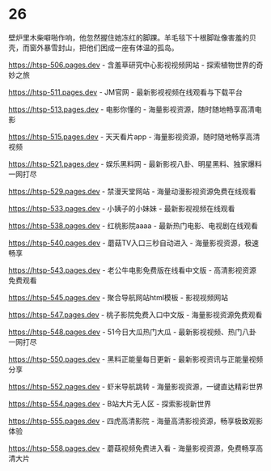 # 26
壁炉里木柴噼啪作响，他忽然握住她冻红的脚踝。羊毛毯下十根脚趾像害羞的贝壳，而窗外暴雪封山，把他们困成一座有体温的孤岛。

https://htsp-506.pages.dev - 含羞草研究中心影视视频网站 - 探索植物世界的奇妙之旅

https://htsp-511.pages.dev - JM官网 - 最新影视视频在线观看与下载平台

https://htsp-513.pages.dev - 电影你懂的 - 海量影视资源，随时随地畅享高清电影

https://htsp-515.pages.dev - 天天看片app - 海量影视资源，随时随地畅享高清视频

https://htsp-521.pages.dev - 娱乐黑料网 - 最新影视八卦、明星黑料、独家爆料一网打尽

https://htsp-529.pages.dev - 禁漫天堂网站 - 海量动漫影视资源免费在线观看

https://htsp-533.pages.dev - 小姨子的小妹妹 - 最新影视视频在线观看

https://htsp-538.pages.dev - 红桃影院aaaa - 最新热门电影、电视剧在线观看

https://htsp-540.pages.dev - 蘑菇TV入口三秒自动进入 - 海量影视资源，极速畅享

https://htsp-543.pages.dev - 老公牛电影免费版在线看中文版 - 高清影视资源免费观看

https://htsp-545.pages.dev - 聚合导航网站html模板 - 影视视频网站

https://htsp-547.pages.dev - 桃子影院免费入口中文版 - 海量影视资源免费观看

https://htsp-548.pages.dev - 51今日大瓜热门大瓜 - 最新影视视频、热门八卦一网打尽

https://htsp-550.pages.dev - 黑料正能量每日更新 - 最新影视资讯与正能量视频分享

https://htsp-552.pages.dev - 虾米导航跳转 - 海量影视资源，一键直达精彩世界

https://htsp-554.pages.dev - B站大片无人区 - 探索影视新世界

https://htsp-555.pages.dev - 四虎高清影院 - 海量高清影视资源，畅享极致观影体验

https://htsp-558.pages.dev - 蘑菇视频免费进入看 - 海量影视资源，免费畅享高清大片
